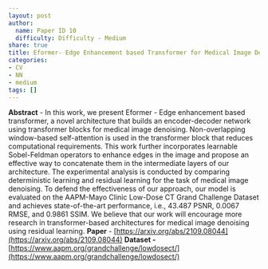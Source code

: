 ```yaml
---
layout: post
author:
  name: Paper ID 10
  difficulty: Difficulty - Medium
share: true
title: Eformer- Edge Enhancement based Transformer for Medical Image Denoising
categories:
- CV
- NN
- medium
tags: []
---
```

**Abstract** - In this work, we present Eformer - Edge enhancement based transformer, a novel architecture that builds an encoder-decoder network using transformer blocks for medical image denoising. Non-overlapping window-based self-attention is used in the transformer block that reduces computational requirements. This work further incorporates learnable Sobel-Feldman operators to enhance edges in the image and propose an effective way to concatenate them in the intermediate layers of our architecture. The experimental analysis is conducted by comparing deterministic learning and residual learning for the task of medical image denoising. To defend the effectiveness of our approach, our model is evaluated on the AAPM-Mayo Clinic Low-Dose CT Grand Challenge Dataset and achieves state-of-the-art performance, i.e., 43.487 PSNR, 0.0067 RMSE, and 0.9861 SSIM. We believe that our work will encourage more research in transformer-based architectures for medical image denoising using residual learning.
**Paper** - [https://arxiv.org/abs/2109.08044](https://arxiv.org/abs/2109.08044)
**Dataset -** [https://www.aapm.org/grandchallenge/lowdosect/](https://www.aapm.org/grandchallenge/lowdosect/)
    